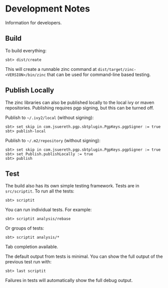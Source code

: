 Development Notes
=================

Information for developers.


Build
-----

To build everything:

    sbt> dist/create

This will create a runnable zinc command at `dist/target/zinc-<VERSION>/bin/zinc`
that can be used for command-line based testing.


Publish Locally
---------------

The zinc libraries can also be published locally to the local ivy or maven
repositories. Publishing requires pgp signing, but this can be turned off.

Publish to `~/.ivy2/local` (without signing):

    sbt> set skip in com.jsuereth.pgp.sbtplugin.PgpKeys.pgpSigner := true
    sbt> publish-local

Publish to `~/.m2/repository` (without signing):

    sbt> set skip in com.jsuereth.pgp.sbtplugin.PgpKeys.pgpSigner := true
    sbt> set Publish.publishLocally := true
    sbt> publish


Test
----

The build also has its own simple testing framework. Tests are in `src/scriptit`.
To run all the tests:

    sbt> scriptit

You can run individual tests. For example:

    sbt> scriptit analysis/rebase

Or groups of tests:

    sbt> scriptit analysis/*

Tab completion available.

The default output from tests is minimal. You can show the full output of the
previous test run with:

    sbt> last scriptit

Failures in tests will automatically show the full debug output.
